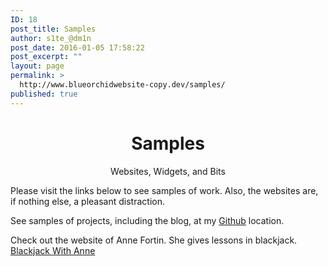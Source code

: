 ```yaml
---
ID: 18
post_title: Samples
author: s1te_@dm1n
post_date: 2016-01-05 17:58:22
post_excerpt: ""
layout: page
permalink: >
  http://www.blueorchidwebsite-copy.dev/samples/
published: true
---
```

<div class="row">
<h1 class="text-center" style="text-align: center;">Samples</h1>
<p class="text-center" style="text-align: center;">Websites, Widgets, and Bits</p>
</div>

<div class="col-md-12">

Please visit the links below to see samples of work. Also, the websites are, if nothing else, a pleasant distraction.

See samples of projects, including the blog, at my <a href="https://github.com/sallyinstc"> Github</a> location.

Check out the website of Anne Fortin. She gives lessons in blackjack. <a href="http://blackjackwithanne.com/">Blackjack With Anne</a>

</div>
<div class="col-md-2"></div>
</div>